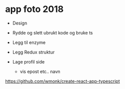 # app foto 2018

- Design


- Rydde og slett ubrukt kode og bruke ts
- Legg til enzyme
- Legg Redux struktur
- Lage profil side
	- vis epost etc.. navn

https://github.com/wmonk/create-react-app-typescript
